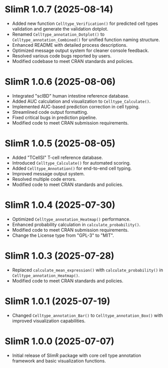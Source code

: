 # SlimR 1.0.7 (2025-08-14)
- Added new function `Celltype_Verification()` for predicted cell types validation and generate the validation dotplot.
- Renamed `Celltype_annotation_Dotplot()` to `Celltype_annotation_Combined()` for unified function naming structure.
- Enhanced README with detailed process descriptions.
- Optimized message output system for cleaner console feedback.
- Resolved various code bugs reported by users.
- Modified codebase to meet CRAN standards and policies.

# SlimR 1.0.6 (2025-08-06)
- Integrated "scIBD" human intestine reference database.
- Added AUC calculation and visualization to `Celltype_Calculate()`.
- Implemented AUC-based prediction correction in cell typing.
- Streamlined code output formatting.
- Fixed critical bugs in prediction pipeline.
- Modified code to meet CRAN submission requirements.

# SlimR 1.0.5 (2025-08-05)
- Added "TCellSI" T-cell reference database.
- Introduced `Celltype_Calculate()` for automated scoring.
- Added `Celltype_Annotation()` for end-to-end cell typing.
- Improved message output system.
- Resolved multiple code errors.
- Modified code to meet CRAN standards and policies.

# SlimR 1.0.4 (2025-07-30)
- Optimized `Celltype_annotation_Heatmap()` performance.
- Enhanced probability calculation in `calculate_probability()`.
- Modified code to meet CRAN submission requirements.
- Change the License type from "GPL-3" to "MIT".

# SlimR 1.0.3 (2025-07-28)
- Replaced `calculate_mean_expression()` with `calculate_probability()` in `Celltype_annotation_Heatmap()`.
- Modified code to meet CRAN standards and policies.

# SlimR 1.0.1 (2025-07-19)
- Changed `Celltype_annotation_Bar()` to `Celltype_annotation_Box()` with improved visualization capabilities.

# SlimR 1.0.0 (2025-07-07)
- Initial release of SlimR package with core cell type annotation framework and basic visualization functions.
